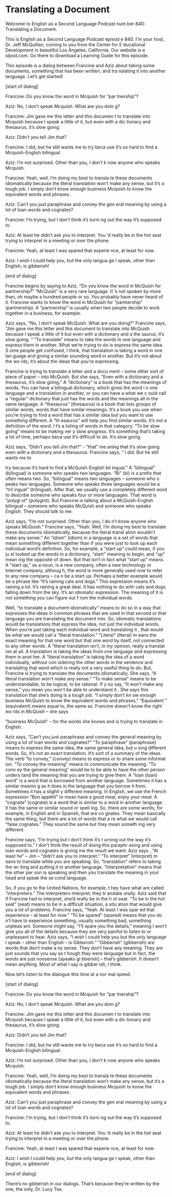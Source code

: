 # Translating a Document

Welcome to English as a Second Language Podcast num ber 840: Translating a Document.

This is English as a Second Language Podcast episod e 840. I’m your host, Dr. Jeff McQuillan, coming to you from the Center for E ducational Development in beautiful Los Angeles, California. Our website is e slpod.com. Go there to download a Learning Guide for this episode.

This episode is a dialog between Francine and Aziz about taking some documents, something that has been written, and tra nslating it into another language. Let’s get started!

[start of dialog]

Francine:  Do you know the word in Mcquish for “par tnership”?

Aziz:  No, I don’t speak Mcquish. What are you doin g?

Francine:  Jim gave me this letter and this documen t to translate into Mcquish because I speak a little of it, but even with a dic tionary and thesaurus, it’s slow going.

Aziz:  Didn’t you tell Jim that?

Francine:  I did, but he still wants me to try beca use it’s so hard to find a Mcquish-English bilingual.

Aziz:  I’m not surprised. Other than you, I don’t k now anyone who speaks Mcquish.

Francine:  Yeah, well, I’m doing my best to transla te these documents idiomatically because the literal translation won’t  make any sense, but it’s a tough job. I simply don’t know enough business Mcquish to  know the equivalent words and phrases.

Aziz:  Can’t you just paraphrase and convey the gen eral meaning by using a lot of loan words and cognates?

Francine:  I’m trying, but I don’t think it’s turni ng out the way it’s supposed to.

Aziz:  At least he didn’t ask you to interpret. You ’d really be in the hot seat trying to interpret in a meeting or over the phone.

Francine:  Yeah, at least I was spared that experie nce, at least for now.

Aziz:  I wish I could help you, but the only langua ge I speak, other than English, is gibberish!

[end of dialog]

Francine begins by saying to Aziz, “Do you know the  word in McQuish for partnership?” “McQuish” is a very rare language. It ’s not spoken by more than, oh maybe a hundred people or so. You probably have never heard of it. Francine wants to know the word in McQuish for “partnership”  (partnership). A “partnership” is usually when two people decide to work together in a business, for example.

Aziz says, “No, I don’t speak McQuish. What are you  doing?” Francine says, “Jim gave me this letter and this document to translate into McQuish because I speak a little of it but even with a dictionary and a the saurus, it’s slow going. “ “To translate” means to take the words in one language and express them in another. What we’re trying to do is express the same idea. S ome people get confused, I think, that translation is taking a word in one lan guage and giving a similar sounding word in another. But it’s not about the wo rds, it’s about the ideas that you’re expressing.

Francine is trying to translate a letter and a docu ment – some other sort of piece of paper – into McQuish. But she says, “Even with a  dictionary and a thesaurus, it’s slow going.” A “dictionary” is a book that has  the meanings of words. You can have a bilingual dictionary, which gives the word i n one language and a translation in another, or you can have a what we c ould call a “regular” dictionary that just has the words and the meanings all in the  same language. A “thesaurus” (thesaurus) is a book that lists groups of similar words, words that have similar meanings. It’s a book you use when you’re trying to  find a word that has a similar idea but you want to use something different. A “th esaurus” will help you find similar words. It’s not a definition of the word. I t’s a listing of words in that category. “To be slow going” means to be making ver y slow progress. It’s something that’s taking a lot of time, perhaps beca use it’s difficult to do. It’s slow going.

Aziz says, “Didn’t you tell Jim that?”  - “that” me aning that it’s slow going even with a dictionary and a thesaurus. Francine says, “ I did. But he still wants me to

try because it’s hard to find a McQuish-English bil ingual.” A “bilingual” (bilingual) is someone who speaks two languages. “Bi” (bi) is a  prefix that often means two. So, “bilingual” means two languages – someone who s peaks two languages. Someone who speaks three languages would be a “tril ingual” (trilingual). After that, we usually use a completely different word to  describe someone who speaks four or more languages. That word is “polygl ot” (polyglot). But Francine is talking about a McQuish-English bilingual – someone  who speaks McQuish and someone who speaks English. They should talk to me.

Aziz says, “I’m not surprised. Other than you, I do n’t know anyone who speaks McQuish.” Francine says, “Yeah. Well, I’m doing my best to translate these documents idiomatically, because the literal transl ation wouldn’t make any sense.” An “idiom” (idiom) in a language is a set of words that mean something different together than if you were just to look up  each individual word’s definition. So, for example, a “start up” could mean, if you ju st looked up the words in a dictionary, “start” meaning to begin, and “up” mean ing the opposite of down. But that isn’t in fact what “start up” means. A “start up,” as a noun, is a new company, often a new technology or Internet company, althoug h, the word is more generally used now to refer to any new company – ca n be a start up. Perhaps a better example would be a phrase like “It’s raining  cats and dogs.” This expression means it’s raining a lot. It’s raining a  great deal. It has nothing to do with cats and dogs falling down from the sky. It’s an idiomatic expression. The meaning of it is not something you can figure out f rom the individual words.

Well, “to translate a document idiomatically” means  to do so in a way that expresses the ideas in common phrases that are used  in that second or that language you are translating the document into. So,  idiomatic translations would be translations that express the idea, not just the  individual words. When you’re just taking each individual word and translating it , that would be what we would call a “literal translation.” “Literal” (literal) m eans the exact meaning for that one word but that one word by itself, not connected to any other words. A “literal translation isn’t, in my opinion, really a translat ion at all. A translation is taking the ideas from one language and expressing them in anot her. A “literal translation” is taking the idea of a word individually, without con sidering the other words in the sentence and translating that word which is really not a very useful thing to do. But, Francine is trying to translate the documents idiomatically. She says, “A literal translation won’t make any sense.” “To make  sense” means to be understandable, to be logical, to be rational. If y ou say, “It won’t make any sense,” you mean you won’t be able to understand it . She says this translation that she’s doing is a tough job. “I simply don’t kn ow enough business McQuish to know the equivalent words and phrases.” “Equivalent ” (equivalent) means equal to, the same as. Francine doesn’t know the right wo rds in McQuish – she says

“business McQuish” – for the words she knows and is  trying to translate in English.

Aziz says, “Can’t you just paraphrase and convey the general meaning by using a lot of loan words and cognates?” “To paraphrase” (paraphrase) means to express the same idea, the same general idea, but u sing different words. So, it’s not an exact translation. It’s sort of a summary of  the ideas. The verb “to convey,” (convey) means to express or to share some informat ion. “To convey the meaning” means to communicate the meaning. “To conv ey the general meaning” would be to be able to have the other person unders tand the meaning that you are trying to give them. A “loan (loan) word” is a word that is borrowed from another language. Sometimes it has a similar meanin g as it does in the language that you borrow it from. Sometimes it has a slightl y different meaning. In English, we use the French expression “Bon appétit” to mean have a good meal, enjoy your meal. A “cognate” (cognate) is a word that is similar to a word in another language. It has the same or similar sound or spell ing. So, there are some words, for example, in English and in Spanish, that are co gnates. They mean basically the same thing, but there are a lot of words that a re what we would call “false cognates.” They sound the same but they mean someth ing very different.

Francine says, “I’m trying but I don’t think it’s t urning out the way it’s supposed to.” I don’t think the result of doing this paraphr asing and using loan words and cognates is giving me the result we want. Aziz says , “At least he” – Jim – “didn’t ask you to interpret.” “To interpret” (interpret) m eans to translate while you are speaking. So, “translation” refers to taking the wr iting and putting it in another language. “Interpretation” means that the other per son is speaking and then you translate the meaning in your head and speak the se cond language.

So, if you go to the United Nations, for example, t hey have what are called “interpreters.” The interpreters interpret; they tr anslate orally. Aziz said that if Francine had to interpret, she’d really be in the h ot seat. “To be in the hot seat” (seat) means to be in a difficult situation, a situ ation that would give you a lot of problems. Francine says, “Yeah. At least I was spar ed that experience – at least for now.” “To be spared” (spared) means that you do n’t have to experience something, usually something bad, something unpleas ant. Someone might say, “I’ll spare you the details,” meaning I won’t give you all of the details because they are very painful to listen to or unpleasant to  hear. Aziz says, “I wish I could help you but the only language I speak – other than  English – is Gibberish.” “Gibberish” (gibberish) are words that don’t make a ny sense. They don’t have any meaning. They are just sounds that you say as t hough they were language but in fact, the words are just nonsense [speaks gi bberish] – that’s gibberish. It doesn’t mean anything. Most of what I say is gibber ish, I think.

 Now let’s listen to the dialogue this time at a nor mal speed.

[start of dialog]

Francine:  Do you know the word in Mcquish for “par tnership”?

Aziz:  No, I don’t speak Mcquish. What are you doin g?

Francine:  Jim gave me this letter and this documen t to translate into Mcquish because I speak a little of it, but even with a dic tionary and thesaurus, it’s slow going.

Aziz:  Didn’t you tell Jim that?

Francine:  I did, but he still wants me to try beca use it’s so hard to find a Mcquish-English bilingual.

Aziz:  I’m not surprised. Other than you, I don’t k now anyone who speaks Mcquish.

Francine:  Yeah, well, I’m doing my best to transla te these documents idiomatically because the literal translation won’t  make any sense, but it’s a tough job. I simply don’t know enough business Mcquish to  know the equivalent words and phrases.

Aziz:  Can’t you just paraphrase and convey the gen eral meaning by using a lot of loan words and cognates?

Francine:  I’m trying, but I don’t think it’s turni ng out the way it’s supposed to.

Aziz:  At least he didn’t ask you to interpret. You ’d really be in the hot seat trying to interpret in a meeting or over the phone.

Francine:  Yeah, at least I was spared that experie nce, at least for now.

Aziz:  I wish I could help you, but the only langua ge I speak, other than English, is gibberish!

[end of dialog]

 There’s no gibberish in our dialogs. That’s because  they’re written by the one, the only, Dr. Lucy Tse.





